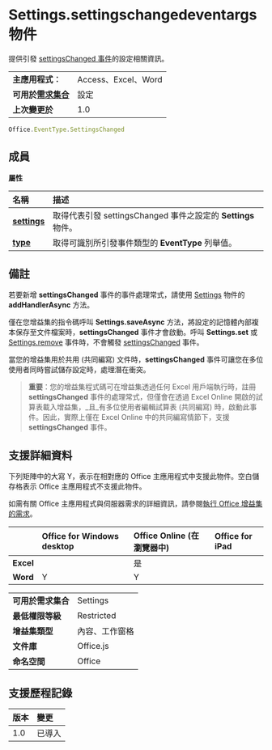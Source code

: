 # <a name="settingssettingschangedeventargs-object"></a>Settings.settingschangedeventargs 物件
提供引發 [settingsChanged 事件](settings.settingschangedevent.md)的設定相關資訊。

|||
|:-----|:-----|
|**主應用程式︰**|Access、Excel、Word|
|**可用於[需求集合](../../docs/overview/specify-office-hosts-and-api-requirements.md)**|設定|
|**上次變更於**|1.0|

```js
Office.EventType.SettingsChanged
```

## <a name="members"></a>成員

**屬性**

|**名稱**|**描述**|
|:-----|:-----|
|**[settings](settings.settingschangedeventargs.setting.md)**|取得代表引發 settingsChanged 事件之設定的 **Settings** 物件。|
|**[type](settings.settingschangedeventargs.type.md)**|取得可識別所引發事件類型的 **EventType** 列舉值。|

## <a name="remarks"></a>備註

若要新增 **settingsChanged** 事件的事件處理常式，請使用 [Settings](settings.addhandlerasync.md) 物件的 **addHandlerAsync** 方法。

僅在您增益集的指令碼呼叫 **Settings.saveAsync** 方法，將設定的記憶體內部複本保存至文件檔案時，**settingsChanged** 事件才會啟動。呼叫 **Settings.set** 或 [Settings.remove](settings.set.md) 事件時，不會觸發 [settingsChanged](settings.remove.md) 事件。

當您的增益集用於共用 (共同編寫) 文件時，**settingsChanged** 事件可讓您在多位使用者同時嘗試儲存設定時，處理潛在衝突。


 >**重要**：您的增益集程式碼可在增益集透過任何 Excel 用戶端執行時，註冊 **settingsChanged** 事件的處理常式，但僅會在透過 Excel Online 開啟的試算表載入增益集，_且_有多位使用者編輯試算表 (共同編寫) 時，啟動此事件。因此，實際上僅在 Excel Online 中的共同編寫情節下，支援 **settingsChanged** 事件。



## <a name="support-details"></a>支援詳細資料


下列矩陣中的大寫 Y，表示在相對應的 Office 主應用程式中支援此物件。空白儲存格表示 Office 主應用程式不支援此物件。

如需有關 Office 主應用程式與伺服器需求的詳細資訊，請參閱[執行 Office 增益集的需求](../../docs/overview/requirements-for-running-office-add-ins.md)。


||**Office for Windows desktop**|**Office Online (在瀏覽器中)**|**Office for iPad**|
|:-----|:-----|:-----|:-----|
|**Excel**||是||
|**Word**|Y|Y||

|||
|:-----|:-----|
|**可用於需求集合**|Settings|
|**最低權限等級**|Restricted|
|**增益集類型**|內容、工作窗格|
|**文件庫**|Office.js|
|**命名空間**|Office|

## <a name="support-history"></a>支援歷程記錄

|**版本**|**變更**|
|:-----|:-----|
|1.0|已導入|

